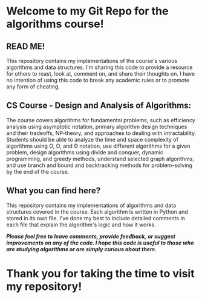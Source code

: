 # Welcome to my Git Repo for the algorithms course!

## READ ME!
This repository contains my implementations of the course's various algorithms and data structures. I'm sharing this code to provide a resource for others to roast, look at, comment on, and share their thoughts on. I have no intention of using this code to break any academic rules or to promote any form of cheating.

## CS Course - Design and Analysis of Algorithms:
The course covers algorithms for fundamental problems, such as efficiency analysis using asymptotic notation, primary algorithm design techniques and their tradeoffs, NP-theory, and approaches to dealing with intractability. Students should be able to analyze the time and space complexity of algorithms using O, Ω, and Θ notation, use different algorithms for a given problem, design algorithms using divide and conquer, dynamic programming, and greedy methods, understand selected graph algorithms, and use branch and bound and backtracking methods for problem-solving by the end of the course.

## What you can find here?
This repository contains my implementations of algorithms and data structures covered in the course. Each algorithm is written in Python and stored in its own file. I've done my best to include detailed comments in each file that explain the algorithm's logic and how it works.

***Please feel free to leave comments, provide feedback, or suggest improvements on any of the code. I hope this code is useful to those who are studying algorithms or are simply curious about them.***

# Thank you for taking the time to visit my repository!